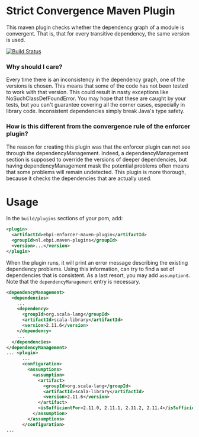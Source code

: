 # Strict Convergence Maven Plugin

This maven plugin checks whether the dependency graph of a module is convergent.
That is, that for every transitive dependency, the same version is used.

[![Build Status](https://api.travis-ci.org/EBPI/strict-convergence-maven-plugin.svg)](https://travis-ci.org/EBPI/strict-convergence-maven-plugin)

### Why should I care?

Every time there is an inconsistency in the dependency graph, one of the versions is chosen.
This means that some of the code has not been tested to work with that version.
This could result in nasty exceptions like NoSuchClassDefFoundError.
You may hope that these are caught by your tests, but you can't guarantee covering all the corner cases, especially in library code.
Inconsistent dependencies simply break Java's type safety.

### How is this different from the convergence rule of the enforcer plugin?

The reason for creating this plugin was that the enforcer plugin can not see through the dependencyManagement.
Indeed, a dependencyManagement section is supposed to override the versions of deeper dependencies, but having dependencyManagement mask the potential problems often means that some problems will remain undetected.
This plugin is more thorough, because it checks the dependencies that are actually used.

# Usage

In the `build/plugins` sections of your pom, add:

```xml
<plugin>
  <artifactId>ebpi-enforcer-maven-plugin</artifactId>
  <groupId>nl.ebpi.maven-plugins</groupId>
  <version>...</version>
</plugin>
```

When the plugin runs, it will print an error message describing the existing dependency problems.
Using this information, can try to find a set of dependencies that is consistent.
As a last resort, you may add `assumption`s.
Note that the `dependencyManagement` entry is necessary.

```xml
<dependencyManagement>
  <dependencies>
    ...
    <dependency>
      <groupId>org.scala-lang</groupId>
      <artifactId>scala-library</artifactId>
      <version>2.11.6</version>
    </dependency>
    ...
  </dependencies>
</dependencyManagement>
... <plugin>
      ...
      <configuration>
        <assumptions>
          <assumption>
            <artifact>
              <groupId>org.scala-lang</groupId>
              <artifactId>scala-library</artifactId>
              <version>2.11.6</version>
            </artifact>
            <isSufficientFor>2.11.0, 2.11.1, 2.11.2, 2.11.4</isSufficientFor>
          </assumption>
        </assumptions>
      </configuration>
...
```